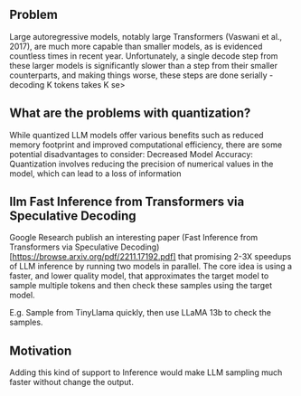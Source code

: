 ## Problem
Large autoregressive models, notably large Transformers (Vaswani et al., 2017), are much more capable than smaller models, as is evidenced countless times in recent year.
Unfortunately, a single decode step from these larger models is significantly slower than a step from their smaller counterparts, and making things worse, these steps are done serially - decoding K tokens takes K se>

## What are the problems with quantization?
While quantized LLM models offer various benefits such as reduced memory footprint and improved computational efficiency, there are some potential disadvantages to consider: Decreased Model Accuracy: Quantization involves reducing the precision of numerical values in the model, which can lead to a loss of information

## llm Fast Inference from Transformers via Speculative Decoding
Google Research publish an interesting paper (Fast Inference from Transformers via Speculative Decoding)[https://browse.arxiv.org/pdf/2211.17192.pdf] that promising 2-3X speedups of LLM inference by running two models in parallel. The core idea is using a faster, and lower quality model, that approximates the target model to sample multiple tokens and then check these samples using the target model.  

E.g. Sample from TinyLlama quickly, then use LLaMA 13b to check the samples.

## Motivation
Adding this kind of support to Inference would make LLM sampling much faster without change the output.




